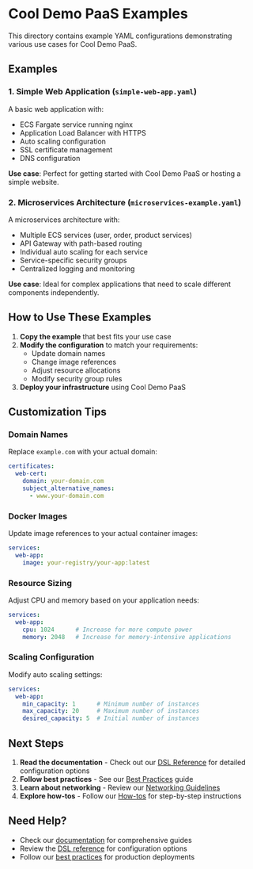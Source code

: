 # Cool Demo PaaS Examples

This directory contains example YAML configurations demonstrating various use cases for Cool Demo PaaS.

## Examples

### 1. Simple Web Application (`simple-web-app.yaml`)

A basic web application with:
- ECS Fargate service running nginx
- Application Load Balancer with HTTPS
- Auto scaling configuration
- SSL certificate management
- DNS configuration

**Use case**: Perfect for getting started with Cool Demo PaaS or hosting a simple website.

### 2. Microservices Architecture (`microservices-example.yaml`)

A microservices architecture with:
- Multiple ECS services (user, order, product services)
- API Gateway with path-based routing
- Individual auto scaling for each service
- Service-specific security groups
- Centralized logging and monitoring

**Use case**: Ideal for complex applications that need to scale different components independently.

## How to Use These Examples

1. **Copy the example** that best fits your use case
2. **Modify the configuration** to match your requirements:
   - Update domain names
   - Change image references
   - Adjust resource allocations
   - Modify security group rules
3. **Deploy your infrastructure** using Cool Demo PaaS

## Customization Tips

### Domain Names
Replace `example.com` with your actual domain:
```yaml
certificates:
  web-cert:
    domain: your-domain.com
    subject_alternative_names:
      - www.your-domain.com
```

### Docker Images
Update image references to your actual container images:
```yaml
services:
  web-app:
    image: your-registry/your-app:latest
```

### Resource Sizing
Adjust CPU and memory based on your application needs:
```yaml
services:
  web-app:
    cpu: 1024      # Increase for more compute power
    memory: 2048   # Increase for memory-intensive applications
```

### Scaling Configuration
Modify auto scaling settings:
```yaml
services:
  web-app:
    min_capacity: 1      # Minimum number of instances
    max_capacity: 20     # Maximum number of instances
    desired_capacity: 5  # Initial number of instances
```

## Next Steps

1. **Read the documentation** - Check out our [DSL Reference](/dsl/ec2) for detailed configuration options
2. **Follow best practices** - See our [Best Practices](/guidelines/best-practices) guide
3. **Learn about networking** - Review our [Networking Guidelines](/guidelines/networking)
4. **Explore how-tos** - Follow our [How-tos](/guidelines/how-tos) for step-by-step instructions

## Need Help?

- Check our [documentation](/intro) for comprehensive guides
- Review the [DSL reference](/dsl/ec2) for configuration options
- Follow our [best practices](/guidelines/best-practices) for production deployments
